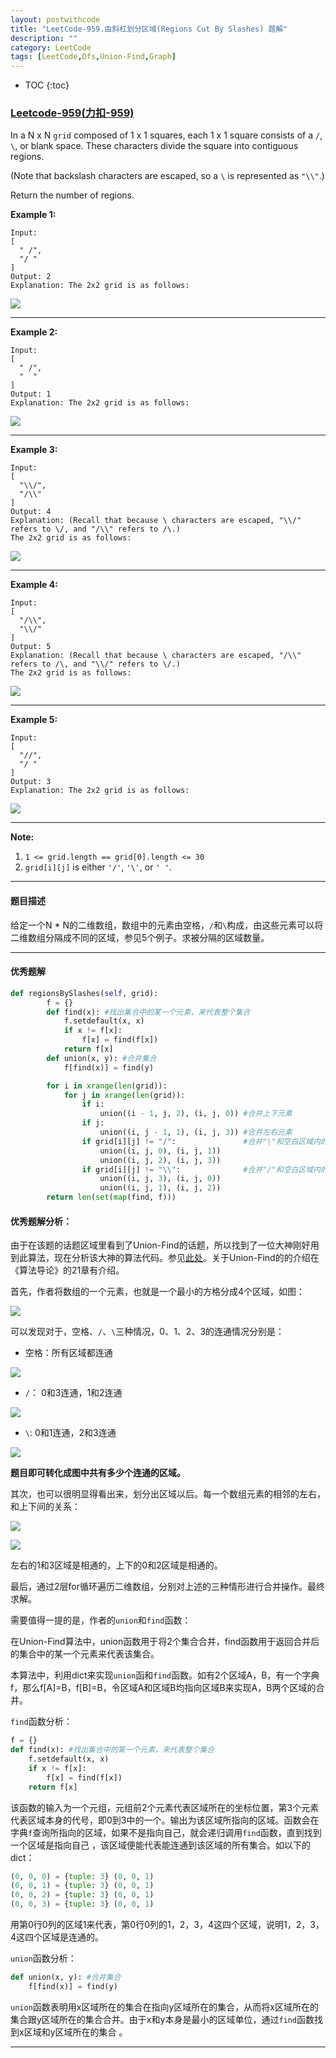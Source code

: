 ```yaml
---
layout: postwithcode
title: "LeetCode-959.由斜杠划分区域(Regions Cut By Slashes) 题解"
description: ""
category: LeetCode
tags: [LeetCode,Dfs,Union-Find,Graph]
---
```


* TOC
{:toc}

### [Leetcode-959](https://leetcode.com/problems/regions-cut-by-slashes/)[(力扣-959)](https://leetcode-cn.com/problems/regions-cut-by-slashes/)

In a N x N `grid` composed of 1 x 1 squares, each 1 x 1 square consists of a `/`, `\`, or blank space. These characters divide the square into contiguous regions.

(Note that backslash characters are escaped, so a `\` is represented as `"\\"`.)

Return the number of regions.

**Example 1:**

```
Input:
[
  " /",
  "/ "
]
Output: 2
Explanation: The 2x2 grid is as follows:
```

![](/assets/images/leetcode/0959/e1.png)

---

**Example 2:**

```
Input:
[
  " /",
  "  "
]
Output: 1
Explanation: The 2x2 grid is as follows:
```

![](/assets/images/leetcode/0959/e2.png)

---

**Example 3:**

```
Input:
[
  "\\/",
  "/\\"
]
Output: 4
Explanation: (Recall that because \ characters are escaped, "\\/" refers to \/, and "/\\" refers to /\.)
The 2x2 grid is as follows:
```

![](/assets/images/leetcode/0959/e3.png)

---

**Example 4:**

```
Input:
[
  "/\\",
  "\\/"
]
Output: 5
Explanation: (Recall that because \ characters are escaped, "/\\" refers to /\, and "\\/" refers to \/.)
The 2x2 grid is as follows:
```

![](/assets/images/leetcode/0959/e4.png)

---

**Example 5:**

```
Input:
[
  "//",
  "/ "
]
Output: 3
Explanation: The 2x2 grid is as follows:
```

 ![](/assets/images/leetcode/0959/e5.png)

---

**Note:**

1. `1 <= grid.length == grid[0].length <= 30`
2. `grid[i][j]` is either `'/'`, `'\'`, or `' '`.

---

#### 题目描述

给定一个N * N的二维数组，数组中的元素由空格，`/`和`\`构成，由这些元素可以将二维数组分隔成不同的区域，参见5个例子。求被分隔的区域数量。

---
#### 优秀题解

```python
def regionsBySlashes(self, grid):
        f = {}
        def find(x): #找出集合中的某一个元素，来代表整个集合
            f.setdefault(x, x)
            if x != f[x]:
                f[x] = find(f[x])
            return f[x]
        def union(x, y): #合并集合
            f[find(x)] = find(y)

        for i in xrange(len(grid)):
            for j in xrange(len(grid)):
                if i:
                    union((i - 1, j, 2), (i, j, 0))	#合并上下元素
                if j:
                    union((i, j - 1, 1), (i, j, 3))	#合并左右元素
                if grid[i][j] != "/":				#合并"\"和空白区域内的0,1和2，3区域
                    union((i, j, 0), (i, j, 1))
                    union((i, j, 2), (i, j, 3))
                if grid[i][j] != "\\":				#合并"/"和空白区域内的3,0和1，2区域
                    union((i, j, 3), (i, j, 0))
                    union((i, j, 1), (i, j, 2))
        return len(set(map(find, f)))
```

#### 优秀题解分析：

由于在该题的话题区域里看到了Union-Find的话题，所以找到了一位大神刚好用到此算法，现在分析该大神的算法代码。参见[此处](https://leetcode.com/problems/regions-cut-by-slashes/discuss/205680/JavaC%2B%2BPython-Split-4-parts-and-Union-Find)。关于Union-Find的的介绍在《算法导论》的21章有介绍。

首先，作者将数组的一个元素，也就是一个最小的方格分成4个区域，如图：

![](/assets/images/leetcode/0959/s1.png)

可以发现对于，空格、`/`、`\`三种情况，0、1、2、3的连通情况分别是：

* 空格：所有区域都连通

![](/assets/images/leetcode/0959/s2.png)

* `/`： 0和3连通，1和2连通

![](/assets/images/leetcode/0959/s3.png)

* `\`: 0和1连通，2和3连通

![](/assets/images/leetcode/0959/s4.png)

**题目即可转化成图中共有多少个连通的区域。**

其次，也可以很明显得看出来，划分出区域以后。每一个数组元素的相邻的左右，和上下间的关系：

![](/assets/images/leetcode/0959/s5.png)

![](/assets/images/leetcode/0959/s6.png)

左右的1和3区域是相通的，上下的0和2区域是相通的。

最后，通过2层for循环遍历二维数组，分别对上述的三种情形进行合并操作。最终求解。

需要值得一提的是，作者的`union`和`find`函数：

在Union-Find算法中，union函数用于将2个集合合并，find函数用于返回合并后的集合中的某一个元素来代表该集合。

本算法中，利用dict来实现`union`函和`find`函数。如有2个区域A，B，有一个字典f，那么f[A]=B，f[B]=B，令区域A和区域B均指向区域B来实现A，B两个区域的合并。

`find`函数分析：

```python
f = {}
def find(x): #找出集合中的某一个元素，来代表整个集合
    f.setdefault(x, x)
    if x != f[x]:
    	f[x] = find(f[x])
    return f[x]
```

该函数的输入为一个元组，元组前2个元素代表区域所在的坐标位置，第3个元素代表区域本身的代号，即0到3中的一个。输出为该区域所指向的区域。函数会在字典`f`查询所指向的区域，如果不是指向自己，就会递归调用`find`函数，直到找到一个区域是指向自己 ，该区域便能代表能连通到该区域的所有集合。如以下的dict：

```python
(0, 0, 0) = {tuple: 3} (0, 0, 1)
(0, 0, 1) = {tuple: 3} (0, 0, 1)
(0, 0, 2) = {tuple: 3} (0, 0, 1)
(0, 0, 3) = {tuple: 3} (0, 0, 1)
```

用第0行0列的区域1来代表，第0行0列的1，2，3，4这四个区域，说明1，2，3，4这四个区域是连通的。

`union`函数分析：

```python
def union(x, y): #合并集合
	f[find(x)] = find(y)
```

`union`函数表明用x区域所在的集合在指向y区域所在的集合，从而将x区域所在的集合跟y区域所在的集合合并。由于x和y本身是最小的区域单位，通过`find`函数找到x区域和y区域所在的集合 。







---


